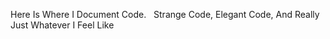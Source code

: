 Here Is Where I Document Code. 
&nbsp;
Strange Code, Elegant Code, And Really Just Whatever I Feel Like
